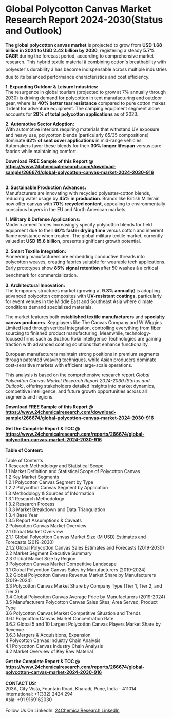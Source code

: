 <h1>Global Polycotton Canvas Market Research Report 2024-2030(Status and Outlook)</h1><p><strong>The global polycotton canvas market</strong> is projected to grow from <strong>USD 1.68 billion in 2024 to USD 2.42 billion by 2030</strong>, registering a steady <strong>5.7% CAGR</strong> during the forecast period, according to comprehensive market research. This hybrid textile material â combining cotton's breathability with polyester's durability â has become indispensable across multiple industries due to its balanced performance characteristics and cost efficiency.</p><p><strong>1. Expanding Outdoor &amp; Leisure Industries:</strong><br>
The resurgence in global tourism (projected to grow at 7% annually through 2030) is driving demand for polycotton in tent manufacturing and outdoor gear, where its <strong>40% better tear resistance</strong> compared to pure cotton makes it ideal for adventure equipment. The camping equipment segment alone accounts for <strong>28% of total polycotton applications</strong> as of 2023.</p><p><strong>2. Automotive Sector Adoption:</strong><br>
With automotive interiors requiring materials that withstand UV exposure and heavy use, polycotton blends (particularly 65/35 compositions) dominate <strong>62% of seat cover applications</strong> in mid-range vehicles. Automakers favor these blends for their <strong>30% longer lifespan</strong> versus pure fabrics while maintaining comfort.</p><div><b>Download FREE Sample of this Report @ 
            <a href="https://www.24chemicalresearch.com/download-sample/266674/global-polycotton-canvas-market-2024-2030-916">
            https://www.24chemicalresearch.com/download-sample/266674/global-polycotton-canvas-market-2024-2030-916</a></b></div><br><p><strong>3. Sustainable Production Advances:</strong><br>
Manufacturers are innovating with recycled polyester-cotton blends, reducing water usage by <strong>45% in production</strong>. Brands like British Millerain now offer canvas with <strong>70% recycled content</strong>, appealing to environmentally conscious buyers in the EU and North American markets.</p><p><strong>1. Military &amp; Defense Applications:</strong><br>
Modern armed forces increasingly specify polycotton blends for field equipment due to their <strong>60% faster drying time</strong> versus cotton and inherent flame resistance when treated. The global military textile market, currently valued at <strong>USD 15.6 billion</strong>, presents significant growth potential.</p><p><strong>2. Smart Textile Integration:</strong><br>
Pioneering manufacturers are embedding conductive threads into polycotton weaves, creating fabrics suitable for wearable tech applications. Early prototypes show <strong>85% signal retention</strong> after 50 washes â a critical benchmark for commercialization.</p><p><strong>3. Architectural Innovation:</strong><br>
The temporary structures market (growing at <strong>9.3% annually</strong>) is adopting advanced polycotton composites with <strong>UV-resistant coatings</strong>, particularly for event venues in the Middle East and Southeast Asia where climate conditions demand specialized materials.</p><p>The market features both <strong>established textile manufacturers</strong> and <strong>specialty canvas producers</strong>. Key players like The Canvas Company and W Wiggins Limited lead through vertical integration, controlling everything from fiber sourcing to finished product manufacturing. Meanwhile, technology-focused firms such as Suzhou Rokii Intelligence Technologies are gaining traction with advanced coating solutions that enhance functionality.</p><p>European manufacturers maintain strong positions in premium segments through patented weaving techniques, while Asian producers dominate cost-sensitive markets with efficient large-scale operations.</p><p>This analysis is based on the comprehensive research report <em>Global Polycotton Canvas Market Research Report 2024-2030 (Status and Outlook)</em>, offering stakeholders detailed insights into market dynamics, competitive intelligence, and future growth opportunities across all segments and regions.</p><div><b>Download FREE Sample of this Report @ 
            <a href="https://www.24chemicalresearch.com/download-sample/266674/global-polycotton-canvas-market-2024-2030-916">
            https://www.24chemicalresearch.com/download-sample/266674/global-polycotton-canvas-market-2024-2030-916</a></b></div><br><div><b>Get the Complete Report & TOC @ 
            <a href="https://www.24chemicalresearch.com/reports/266674/global-polycotton-canvas-market-2024-2030-916">
            https://www.24chemicalresearch.com/reports/266674/global-polycotton-canvas-market-2024-2030-916</a></b></div><br>
            <b>Table of Content:</b><p>Table of Contents<br />
1 Research Methodology and Statistical Scope<br />
1.1 Market Definition and Statistical Scope of Polycotton Canvas<br />
1.2 Key Market Segments<br />
1.2.1 Polycotton Canvas Segment by Type<br />
1.2.2 Polycotton Canvas Segment by Application<br />
1.3 Methodology & Sources of Information<br />
1.3.1 Research Methodology<br />
1.3.2 Research Process<br />
1.3.3 Market Breakdown and Data Triangulation<br />
1.3.4 Base Year<br />
1.3.5 Report Assumptions & Caveats<br />
2 Polycotton Canvas Market Overview<br />
2.1 Global Market Overview<br />
2.1.1 Global Polycotton Canvas Market Size (M USD) Estimates and Forecasts (2019-2030)<br />
2.1.2 Global Polycotton Canvas Sales Estimates and Forecasts (2019-2030)<br />
2.2 Market Segment Executive Summary<br />
2.3 Global Market Size by Region<br />
3 Polycotton Canvas Market Competitive Landscape<br />
3.1 Global Polycotton Canvas Sales by Manufacturers (2019-2024)<br />
3.2 Global Polycotton Canvas Revenue Market Share by Manufacturers (2019-2024)<br />
3.3 Polycotton Canvas Market Share by Company Type (Tier 1, Tier 2, and Tier 3)<br />
3.4 Global Polycotton Canvas Average Price by Manufacturers (2019-2024)<br />
3.5 Manufacturers Polycotton Canvas Sales Sites, Area Served, Product Type<br />
3.6 Polycotton Canvas Market Competitive Situation and Trends<br />
3.6.1 Polycotton Canvas Market Concentration Rate<br />
3.6.2 Global 5 and 10 Largest Polycotton Canvas Players Market Share by Revenue<br />
3.6.3 Mergers & Acquisitions, Expansion<br />
4 Polycotton Canvas Industry Chain Analysis<br />
4.1 Polycotton Canvas Industry Chain Analysis<br />
4.2 Market Overview of Key Raw Material</p><div><b>Get the Complete Report & TOC @ 
            <a href="https://www.24chemicalresearch.com/reports/266674/global-polycotton-canvas-market-2024-2030-916">
            https://www.24chemicalresearch.com/reports/266674/global-polycotton-canvas-market-2024-2030-916</a></b></div><br><b>CONTACT US:</b><br>
            203A, City Vista, Fountain Road, Kharadi, Pune, India - 411014<br>
            International: +1(332) 2424 294<br>
            Asia: +91 9169162030 <br><br>
            Follow Us On LinkedIn: <a href="https://www.linkedin.com/company/24chemicalresearch/">24ChemicalResearch LinkedIn</a>